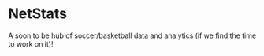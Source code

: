 # NetStats

A soon to be hub of soccer/basketball data and analytics (if we find the time to work on it)!
